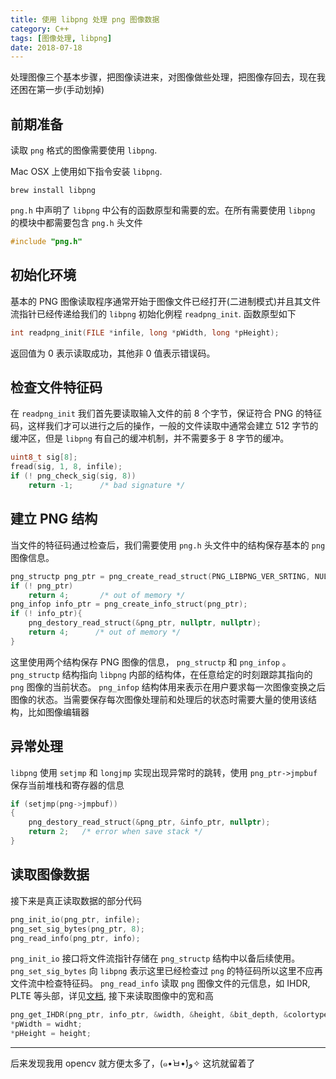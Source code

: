 ```yaml
---
title: 使用 libpng 处理 png 图像数据
category: C++
tags: [图像处理, libpng]
date: 2018-07-18
---
```


处理图像三个基本步骤，把图像读进来，对图像做些处理，把图像存回去，现在我还困在第一步(手动划掉)

## 前期准备

读取 `png` 格式的图像需要使用 `libpng`.

Mac OSX 上使用如下指令安装 `libpng`.

```shell
brew install libpng
```

 `png.h` 中声明了 `libpng` 中公有的函数原型和需要的宏。在所有需要使用 `libpng` 的模块中都需要包含 `png.h` 头文件

```C++
#include "png.h"
```

## 初始化环境

基本的 PNG 图像读取程序通常开始于图像文件已经打开(二进制模式)并且其文件流指针已经传递给我们的 `libpng` 初始化例程 `readpng_init`. 函数原型如下

```C++
int readpng_init(FILE *infile, long *pWidth, long *pHeight);
```

返回值为 0 表示读取成功，其他非 0 值表示错误码。

## 检查文件特征码

在 `readpng_init` 我们首先要读取输入文件的前 8 个字节，保证符合 PNG 的特征码，这样我们才可以进行之后的操作，一般的文件读取中通常会建立 512 字节的缓冲区，但是 `libpng` 有自己的缓冲机制，并不需要多于 8 字节的缓冲。

```C++
uint8_t sig[8];
fread(sig, 1, 8, infile);
if (! png_check_sig(sig, 8))
    return -1;      /* bad signature */
```

## 建立 PNG 结构

当文件的特征码通过检查后，我们需要使用 `png.h` 头文件中的结构保存基本的 `png` 图像信息。

```C++
png_structp png_ptr = png_create_read_struct(PNG_LIBPNG_VER_SRTING, NULL, NULL, NULL);
if (! png_ptr)
    return 4;       /* out of memory */
png_infop info_ptr = png_create_info_struct(png_ptr);
if (! info_ptr){
    png_destory_read_struct(&png_ptr, nullptr, nullptr);
    return 4;      /* out of memory */
}
```

这里使用两个结构保存 PNG 图像的信息， `png_structp` 和 `png_infop` 。
`png_structp` 结构指向 `libpng` 内部的结构体，在任意给定的时刻跟踪其指向的 `png` 图像的当前状态。
`png_infop` 结构体用来表示在用户要求每一次图像变换之后图像的状态。当需要保存每次图像处理前和处理后的状态时需要大量的使用该结构，比如图像编辑器

## 异常处理

`libpng` 使用 `setjmp` 和 `longjmp` 实现出现异常时的跳转，使用 `png_ptr->jmpbuf` 保存当前堆栈和寄存器的信息

```C++
if (setjmp(png->jmpbuf))
{
    png_destory_read_struct(&png_ptr, &info_ptr, nullptr);
    return 2;   /* error when save stack */
}
```

## 读取图像数据

接下来是真正读取数据的部分代码

```C++
png_init_io(png_ptr, infile);
png_set_sig_bytes(png_ptr, 8);
png_read_info(png_ptr, info);
```

`png_init_io` 接口将文件流指针存储在 `png_structp` 结构中以备后续使用。
`png_set_sig_bytes` 向 `libpng` 表示这里已经检查过 `png` 的特征码所以这里不应再文件流中检查特征码。
`png_read_info` 读取 `png` 图像文件的元信息，如 IHDR, PLTE 等头部，详见[文档](https://www.w3.org/TR/PNG-Chunks.html), 接下来读取图像中的宽和高

```C++
png_get_IHDR(png_ptr, info_ptr, &width, &height, &bit_depth, &colortype, nullptr, nullptr, nullptr);
*pWidth = widht;
*pHeight = height;
```

---

后来发现我用 opencv 就方便太多了，(๑•̀ㅂ•́)و✧
这坑就留着了